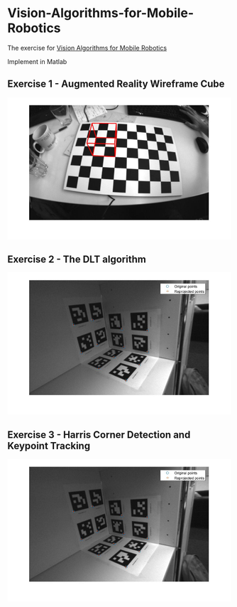# Vision-Algorithms-for-Mobile-Robotics
The exercise for [Vision Algorithms for Mobile Robotics](http://rpg.ifi.uzh.ch/teaching.html)

Implement in Matlab

## Exercise 1 - Augmented Reality Wireframe Cube
![Result for Exercise1](doc/E1.jpg)

## Exercise 2 - The DLT algorithm
![Result for Exercise1](doc/E2.jpg)

## Exercise 3 - Harris Corner Detection and Keypoint Tracking
![Result for Exercise1](doc/E2.jpg)
